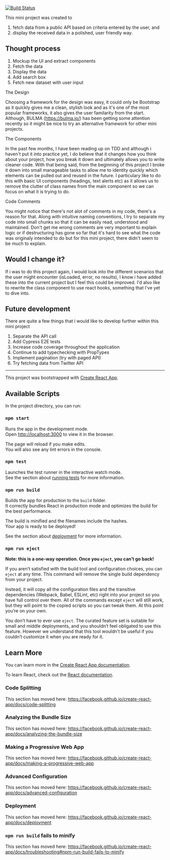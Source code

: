[![Build Status](https://dev.azure.com/glyle/simple-search/_apis/build/status/simple%20search%20CI?branchName=master)](https://dev.azure.com/glyle/simple-search/_build/latest?definitionId=22&branchName=master)

This mini project was created to 

1. fetch data from a public API based on criteria entered by the user, and  
2. display the received data in a polished, user friendly way.

## Thought process
1. Mockup the UI and extract components
2. Fetch the data
3. Display the data
4. Add search box
5. Fetch new dataset with user input

The Design

Choosing a framework for the design was easy, it could only be Bootstrap as it quickly gives me a clean, stylish look and as it's one of the most popular frameworks, it also gives the user familarity from the start. Although, BULMA (https://bulma.io/) has been getting some attention recently so it might be nice to try an alternative framework for other mini projects.

The Components

In the past few months, I have been reading up on TDD and although i haven't put it into practice yet, I do believe that it changes how you think about your project, how you break it down and ultimately allows you to write cleaner code. With that being said, from the beginning of this project I broke it down into small manageable tasks to allow me to identity quickly which elements can be pulled out and reused in the future. I particulary like to do this with basic UI components (headings, text alerts etc) as it allows us to remove the clutter of class names from the main component so we can focus on what it is trying to do.

Code Comments

You might notice that there's not alot of comments in my code, there's a reason for that. Along with intuitive naming conventions, I try to separate my code into small chunks so that it can be easily read, understood and maintained. Don't get me wrong comments are very important to explain logic or if destructuring has gone so far that it's hard to see what the code was originaly intended to do but for this mini project, there didn't seem to be much to explain.

## Would I change it?
If i was to do this project again, I would look into the different scenarios that the user might encounter (isLoaded, error, no results), I know i have added these into the current project but I feel this could be improved. I'd also like to rewrite the class component to use react hooks, something that I've yet to dive into.

## Future development
There are quite a few things that i would like to develop further within this mini project

1. Separate the API call
2. Add Cypress E2E tests
3. Increase code coverage throughout the application
4. Continue to add typechecking with PropTypes
5. Implement pagination (try with paged API)
6. Try fetching data from Twitter API

--------

This project was bootstrapped with [Create React App](https://github.com/facebook/create-react-app).

## Available Scripts

In the project directory, you can run:

### `npm start`

Runs the app in the development mode.<br />
Open [http://localhost:3000](http://localhost:3000) to view it in the browser.

The page will reload if you make edits.<br />
You will also see any lint errors in the console.

### `npm test`

Launches the test runner in the interactive watch mode.<br />
See the section about [running tests](https://facebook.github.io/create-react-app/docs/running-tests) for more information.

### `npm run build`

Builds the app for production to the `build` folder.<br />
It correctly bundles React in production mode and optimizes the build for the best performance.

The build is minified and the filenames include the hashes.<br />
Your app is ready to be deployed!

See the section about [deployment](https://facebook.github.io/create-react-app/docs/deployment) for more information.

### `npm run eject`

**Note: this is a one-way operation. Once you `eject`, you can’t go back!**

If you aren’t satisfied with the build tool and configuration choices, you can `eject` at any time. This command will remove the single build dependency from your project.

Instead, it will copy all the configuration files and the transitive dependencies (Webpack, Babel, ESLint, etc) right into your project so you have full control over them. All of the commands except `eject` will still work, but they will point to the copied scripts so you can tweak them. At this point you’re on your own.

You don’t have to ever use `eject`. The curated feature set is suitable for small and middle deployments, and you shouldn’t feel obligated to use this feature. However we understand that this tool wouldn’t be useful if you couldn’t customize it when you are ready for it.

## Learn More

You can learn more in the [Create React App documentation](https://facebook.github.io/create-react-app/docs/getting-started).

To learn React, check out the [React documentation](https://reactjs.org/).

### Code Splitting

This section has moved here: https://facebook.github.io/create-react-app/docs/code-splitting

### Analyzing the Bundle Size

This section has moved here: https://facebook.github.io/create-react-app/docs/analyzing-the-bundle-size

### Making a Progressive Web App

This section has moved here: https://facebook.github.io/create-react-app/docs/making-a-progressive-web-app

### Advanced Configuration

This section has moved here: https://facebook.github.io/create-react-app/docs/advanced-configuration

### Deployment

This section has moved here: https://facebook.github.io/create-react-app/docs/deployment

### `npm run build` fails to minify

This section has moved here: https://facebook.github.io/create-react-app/docs/troubleshooting#npm-run-build-fails-to-minify
